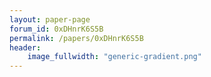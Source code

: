 ```yaml
---
layout: paper-page
forum_id: 0xDHnrK6S5B
permalink: /papers/0xDHnrK6S5B
header:
    image_fullwidth: "generic-gradient.png"
---
```

    